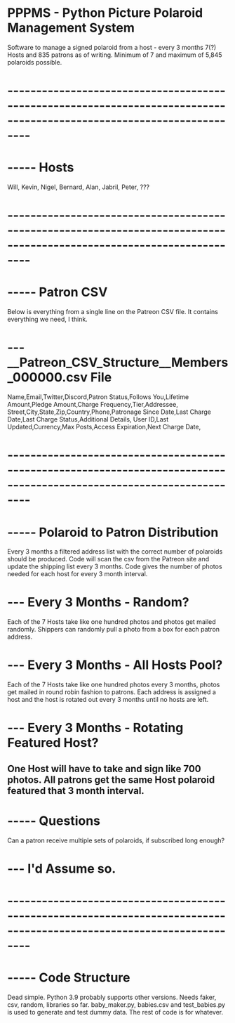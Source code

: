 # PPPMS - Python Picture Polaroid Management System
Software to manage a signed polaroid from a host - every 3 months
7(?) Hosts and 835 patrons as of writing. Minimum of 7 and maximum of 5,845 polaroids possible.
# ----------------------------------------------------------------------------------------------------------------------
# ----- Hosts
Will, Kevin, Nigel, Bernard, Alan, Jabril, Peter, ???
# ----------------------------------------------------------------------------------------------------------------------
# ----- Patron CSV
Below is everything from a single line on the Patreon CSV file. It contains everything we need, I think.
# --- __Patreon_CSV_Structure__Members_000000.csv File
Name,Email,Twitter,Discord,Patron Status,Follows You,Lifetime Amount,Pledge Amount,Charge Frequency,Tier,Addressee,
Street,City,State,Zip,Country,Phone,Patronage Since Date,Last Charge Date,Last Charge Status,Additional Details,
User ID,Last Updated,Currency,Max Posts,Access Expiration,Next Charge Date,
# ----------------------------------------------------------------------------------------------------------------------
# ----- Polaroid to Patron Distribution
Every 3 months a filtered address list with the correct number of polaroids should be produced.
Code will scan the csv from the Patreon site and update the shipping list every 3 months.
Code gives the number of photos needed for each host for every 3 month interval.

# --- Every 3 Months - Random?
Each of the 7 Hosts take like one hundred photos and photos get mailed randomly.
Shippers can randomly pull a photo from a box for each patron address.

# --- Every 3 Months - All Hosts Pool?
Each of the 7 Hosts take like one hundred photos every 3 months, photos get mailed in round robin fashion to patrons.
Each address is assigned a host and the host is rotated out every 3 months until no hosts are left.

# --- Every 3 Months - Rotating Featured Host?
One Host will have to take and sign like 700 photos.
All patrons get the same Host polaroid featured that 3 month interval.
----------------------------------------------------------------------------------------------------------------------
# ----- Questions
Can a patron receive multiple sets of polaroids, if subscribed long enough?
# --- I'd Assume so.
# ----------------------------------------------------------------------------------------------------------------------
# ----- Code Structure
Dead simple. Python 3.9 probably supports other versions. Needs faker, csv, random, libraries so far.
baby_maker.py, babies.csv and test_babies.py is used to generate and test dummy data.
The rest of code is for whatever.
